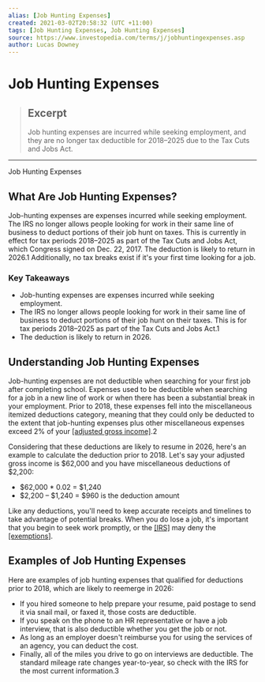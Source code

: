 ```yaml
---
alias: [Job Hunting Expenses]
created: 2021-03-02T20:58:32 (UTC +11:00)
tags: [Job Hunting Expenses, Job Hunting Expenses]
source: https://www.investopedia.com/terms/j/jobhuntingexpenses.asp
author: Lucas Downey
---
```


# Job Hunting Expenses

> ## Excerpt
> Job hunting expenses are incurred while seeking employment, and they are no longer tax deductible for 2018–2025 due to the Tax Cuts and Jobs Act.

---

Job Hunting Expenses
## What Are Job Hunting Expenses?

Job-hunting expenses are expenses incurred while seeking employment. The IRS no longer allows people looking for work in their same line of business to deduct portions of their job hunt on taxes. This is currently in effect for tax periods 2018–2025 as part of the Tax Cuts and Jobs Act, which Congress signed on Dec. 22, 2017. The deduction is likely to return in 2026.1 Additionally, no tax breaks exist if it's your first time looking for a job.

### Key Takeaways

-   Job-hunting expenses are expenses incurred while seeking employment.
-   The IRS no longer allows people looking for work in their same line of business to deduct portions of their job hunt on their taxes. This is for tax periods 2018–2025 as part of the Tax Cuts and Jobs Act.1
-   The deduction is likely to return in 2026.

## Understanding Job Hunting Expenses

Job-hunting expenses are not deductible when searching for your first job after completing school. Expenses used to be deductible when searching for a job in a new line of work or when there has been a substantial break in your employment. Prior to 2018, these expenses fell into the miscellaneous itemized deductions category, meaning that they could only be deducted to the extent that job-hunting expenses plus other miscellaneous expenses exceed 2% of your [[adjusted gross income]](https://www.investopedia.com/terms/a/agi.asp).2

Considering that these deductions are likely to resume in 2026, here's an example to calculate the deduction prior to 2018. Let's say your adjusted gross income is $62,000 and you have miscellaneous deductions of $2,200:

-   $62,000 \* 0.02 = $1,240
-   $2,200 – $1,240 = $960 is the deduction amount

Like any deductions, you'll need to keep accurate receipts and timelines to take advantage of potential breaks. When you do lose a job, it's important that you begin to seek work promptly, or the [[IRS]](https://www.investopedia.com/terms/i/irs.asp) may deny the [[exemptions]](https://www.investopedia.com/terms/t/tax_exempt.asp).

## Examples of Job Hunting Expenses

Here are examples of job hunting expenses that qualified for deductions prior to 2018, which are likely to reemerge in 2026:

-   If you hired someone to help prepare your resume, paid postage to send it via snail mail, or faxed it, those costs are deductible.
-   If you speak on the phone to an HR representative or have a job interview, that is also deductible whether you get the job or not.
-   As long as an employer doesn't reimburse you for using the services of an agency, you can deduct the cost.
-   Finally, all of the miles you drive to go on interviews are deductible. The standard mileage rate changes year-to-year, so check with the IRS for the most current information.3
